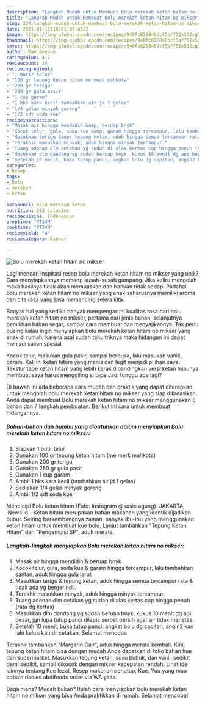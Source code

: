 ```yaml
---
description: "Langkah Mudah untuk Membuat Bolu merekah ketan hitam no mikser Anti Gagal"
title: "Langkah Mudah untuk Membuat Bolu merekah ketan hitam no mikser Anti Gagal"
slug: 234-langkah-mudah-untuk-membuat-bolu-merekah-ketan-hitam-no-mikser-anti-gagal
date: 2021-01-16T18:01:07.432Z
image: https://img-global.cpcdn.com/recipes/940fc820840dcf5a/751x532cq70/bolu-merekah-ketan-hitam-no-mikser-foto-resep-utama.jpg
thumbnail: https://img-global.cpcdn.com/recipes/940fc820840dcf5a/751x532cq70/bolu-merekah-ketan-hitam-no-mikser-foto-resep-utama.jpg
cover: https://img-global.cpcdn.com/recipes/940fc820840dcf5a/751x532cq70/bolu-merekah-ketan-hitam-no-mikser-foto-resep-utama.jpg
author: May Benson
ratingvalue: 4.7
reviewcount: 14
recipeingredient:
- "1 butir telur"
- "100 gr tepung ketan hitam me merk mahkota"
- "200 gr terigu"
- "250 gr gula pasir"
- "1 cup garam"
- "1 bks kara kecil tambahkan air jd 1 gelas"
- "1/4 gelas minyak goreng"
- "1/2 sdt soda kue"
recipeinstructions:
- "Masak air hingga mendidih &amp; beruap bnyk"
- "Kocok telur, gula, soda kue &amp; garam hingga tercampur, lalu tambahkan santan, aduk hingga gula larut"
- "Masukkan terigu &amp; tepung ketan, aduk hingga semua tercampur rata &amp; tidak ada yg bergerindil."
- "Terakhir masukkan minyak, aduk hingga minyak tercampur."
- "Tuang adonan dlm cetakan yg sudah di alas kertas cup hingga penuh (rata dg kertas)"
- "Masukkan dlm dandang yg sudah beruap bnyk, kukus 10 menit dg api besar, jgn lupa tutup panci dilapis serbet bersih agar air tidak menetes."
- "Setelah 10 menit, buka tutup panci, angkat bolu dg capitan, angin2 kan lalu keluarkan dr cetakan. Selamat mencoba"
categories:
- Resep
tags:
- bolu
- merekah
- ketan

katakunci: bolu merekah ketan 
nutrition: 293 calories
recipecuisine: Indonesian
preptime: "PT14M"
cooktime: "PT34M"
recipeyield: "4"
recipecategory: Dinner

---
```



![Bolu merekah ketan hitam no mikser](https://img-global.cpcdn.com/recipes/940fc820840dcf5a/751x532cq70/bolu-merekah-ketan-hitam-no-mikser-foto-resep-utama.jpg)

Lagi mencari inspirasi resep bolu merekah ketan hitam no mikser yang unik? Cara menyiapkannya memang susah-susah gampang. Jika keliru mengolah maka hasilnya tidak akan memuaskan dan bahkan tidak sedap. Padahal bolu merekah ketan hitam no mikser yang enak seharusnya memiliki aroma dan cita rasa yang bisa memancing selera kita.

Banyak hal yang sedikit banyak mempengaruhi kualitas rasa dari bolu merekah ketan hitam no mikser, pertama dari jenis bahan, selanjutnya pemilihan bahan segar, sampai cara membuat dan menyajikannya. Tak perlu pusing kalau ingin menyiapkan bolu merekah ketan hitam no mikser yang enak di rumah, karena asal sudah tahu triknya maka hidangan ini dapat menjadi sajian spesial.

Kocok telur, masukan gula pasir, sampai berbusa, lalu masukan vanili, garam. Kali ini ketan hitam yang manis dan legit menjadi pilihan saya. Tekstur tape ketan hitam yang lebih keras dibandingkan versi ketan hijaunya membuat saya harus menggiling si tape Jadi tunggu apa lagi?


Di bawah ini ada beberapa cara mudah dan praktis yang dapat diterapkan untuk mengolah bolu merekah ketan hitam no mikser yang siap dikreasikan. Anda dapat membuat Bolu merekah ketan hitam no mikser menggunakan 8 bahan dan 7 langkah pembuatan. Berikut ini cara untuk membuat hidangannya.

<!--inarticleads1-->

##### Bahan-bahan dan bumbu yang dibutuhkan dalam menyiapkan Bolu merekah ketan hitam no mikser:

1. Siapkan 1 butir telur
1. Gunakan 100 gr tepung ketan hitam (me merk mahkota)
1. Gunakan 200 gr terigu
1. Gunakan 250 gr gula pasir
1. Gunakan 1 cup garam
1. Ambil 1 bks kara kecil (tambahkan air jd 1 gelas)
1. Sediakan 1/4 gelas minyak goreng
1. Ambil 1/2 sdt soda kue


Mencicipi Bolu ketan hitam (Foto: Instagram @susie.agung). JAKARTA, iNews.id - Ketan hitam merupakan bahan makanan yang identik dijadikan bubur. Seiring berkembangnya zaman, banyak ibu-ibu yang menggunakan ketan hitam untuk membuat kue bolu. Lanjut tambahkan &#34;Tepung Ketan Hitam&#34; dan &#34;Pengemulsi SP&#34;, aduk merata. 

<!--inarticleads2-->

##### Langkah-langkah menyiapkan Bolu merekah ketan hitam no mikser:

1. Masak air hingga mendidih &amp; beruap bnyk
1. Kocok telur, gula, soda kue &amp; garam hingga tercampur, lalu tambahkan santan, aduk hingga gula larut
1. Masukkan terigu &amp; tepung ketan, aduk hingga semua tercampur rata &amp; tidak ada yg bergerindil.
1. Terakhir masukkan minyak, aduk hingga minyak tercampur.
1. Tuang adonan dlm cetakan yg sudah di alas kertas cup hingga penuh (rata dg kertas)
1. Masukkan dlm dandang yg sudah beruap bnyk, kukus 10 menit dg api besar, jgn lupa tutup panci dilapis serbet bersih agar air tidak menetes.
1. Setelah 10 menit, buka tutup panci, angkat bolu dg capitan, angin2 kan lalu keluarkan dr cetakan. Selamat mencoba


Terakhir tambahkan &#34;Margarin Cair&#34;, aduk hingga merata kembali. Kini, tepung ketan hitam bisa dengan mudah Anda dapatkan di toko bahan kue dan supermarket. Masukkan tepung ketan, susu bubuk, dan vanili sedikit demi sedikit, sambil dikocok dengan mikser kecepatan rendah. Lihat ide lainnya tentang Kue lezat, Resep makanan penutup, Kue. Yuu yang mau cobain risoles abdifoods order via WA yaaa. 

Bagaimana? Mudah bukan? Itulah cara menyiapkan bolu merekah ketan hitam no mikser yang bisa Anda praktikkan di rumah. Selamat mencoba!
